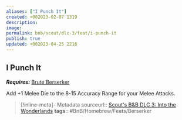 ```yaml
---
aliases: ["I Punch It"]
created: +002023-02-07 1319
description: 
image: 
permalink: bnb/scout/dlc-3/feat/i-punch-it
publish: true
updated: +002023-04-25 2216
---
```


## I Punch It

***Requires:*** [Brute Berserker](Brute%20Berserker.md)

Add +1 Melee Die to the 8-15 Accuracy Range for your Melee Attacks.

> [!inline-meta]- Metadata
> sourceurl:: [Scout's B&B DLC 3: Into the Wonderlands](https://docs.google.com/document/d/1MLOgrWwcLNTnP9PuXrKiLImy7SUh4hXO8arVUAlmdp0/edit)
> **tags**:: #BnB/Homebrew/Feats/Berserker
